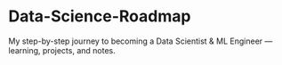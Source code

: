 # Data-Science-Roadmap
My step-by-step journey to becoming a Data Scientist &amp; ML Engineer — learning, projects, and notes.
